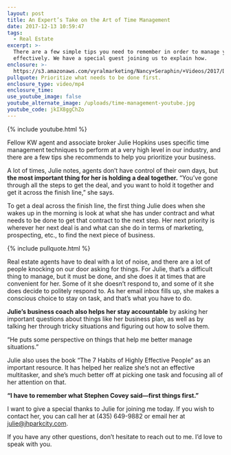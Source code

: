 ```yaml
---
layout: post
title: An Expert’s Take on the Art of Time Management
date: 2017-12-13 10:59:47
tags:
  - Real Estate
excerpt: >-
  There are a few simple tips you need to remember in order to manage your time
  effectively. We have a special guest joining us to explain how.
enclosure: >-
  https://s3.amazonaws.com/vyralmarketing/Nancy+Seraphin/+Videos/2017/December/Park+City+Real+Estate+Careers-+An+Experts+Take+on+the+Art+of+Time+Management.mp4
pullquote: Prioritize what needs to be done first.
enclosure_type: video/mp4
enclosure_time:
use_youtube_image: false
youtube_alternate_image: /uploads/time-management-youtube.jpg
youtube_code: jkIX8ggChZo
---
```



{% include youtube.html %}

Fellow KW agent and associate broker Julie Hopkins uses specific time management techniques to perform at a very high level in our industry, and there are a few tips she recommends to help you prioritize your business.

A lot of times, Julie notes, agents don’t have control of their own days, but **the most important thing for her is holding a deal together.** “You’ve gone through all the steps to get the deal, and you want to hold it together and get it across the finish line,” she says.

To get a deal across the finish line, the first thing Julie does when she wakes up in the morning is look at what she has under contract and what needs to be done to get that contract to the next step. Her next priority is wherever her next deal is and what can she do in terms of marketing, prospecting, etc., to find the next piece of business.

{% include pullquote.html %}

Real estate agents have to deal with a lot of noise, and there are a lot of people knocking on our door asking for things. For Julie, that’s a difficult thing to manage, but it must be done, and she does it at times that are convenient for her. Some of it she doesn’t respond to, and some of it she does decide to politely respond to. As her email inbox fills up, she makes a conscious choice to stay on task, and that’s what you have to do.

**Julie’s business coach also helps her stay accountable** by asking her important questions about things like her business plan, as well as by talking her through tricky situations and figuring out how to solve them.

“He puts some perspective on things that help me better manage situations.”

Julie also uses the book “The 7 Habits of Highly Effective People” as an important resource. It has helped her realize she’s not an effective multitasker, and she’s much better off at picking one task and focusing all of her attention on that.

**“I have to remember what Stephen Covey said—first things first.”**

I want to give a special thanks to Julie for joining me today. If you wish to contact her, you can call her at (435) 649-9882 or email her at [julie@jhparkcity.com](javascript:void(location.href='mailto:'+String.fromCharCode(106,117,108,105,101,64,106,104,112,97,114,107,99,105,116,121,46,99,111,109))).

If you have any other questions, don’t hesitate to reach out to me. I’d love to speak with you.